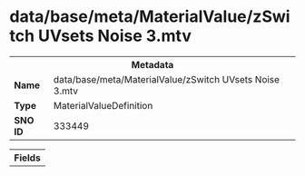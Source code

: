 <h1>data/base/meta/MaterialValue/zSwitch UVsets Noise 3.mtv</h1><table><tr><th colspan="100%">Metadata</th></tr><tr><td><b>Name</b></td><td>data/base/meta/MaterialValue/zSwitch UVsets Noise 3.mtv</td></tr><tr><td><b>Type</b></td><td>MaterialValueDefinition</td></tr><tr><td><b>SNO ID</b></td><td>333449</td></tr></table>

<table><tr><th colspan="100%">Fields</th></tr></table>

